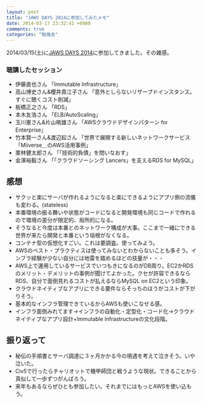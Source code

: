 ```yaml
---
layout: post
title: "JAWS DAYS 2014に参加してみたメモ"
date: 2014-03-17 23:32:41 +0900
comments: true
categories: "勉強会"
---
```


2014/03/15(土)に[JAWS DAYS 2014](http://jawsdays2014.jaws-ug.jp/)に参加してきました。その雑感。

<!-- more -->

### 聴講したセッション

  * 伊藤直也さん 「Immutable Infrastructure」
  * 高山博史さん&櫻井貴江子さん 「意外としらないリザーブドインスタンス。すぐに聴くコスト削減」
  * 板橋正之さん 「RDS」
  * 本木友浩さん 「ELB/AutoScaling」
  * 玉川憲さん&片山暁雄さん 「AWSクラウドデザインパターン for Enterprise」
  * 竹本賢一さん&渡辺起さん 「世界で展開する新しいネットワークサービス「Miiverse＿のAWS活用事例」
  * 栗林健太郎さん 「「技術的負債」を問いなおす」
  * 金澤裕毅さん 「「クラウドソーシング Lancers」を支えるRDS for MySQL」

## 感想

  - サクッと楽にサーバが作れるようになると楽にできるようにアプリ側の流儀も変わる。(stateless)
  - 本番環境の振る舞いや状態がコードになると開発環境も同じコードで作れるので環境の差分が限定的、局所的になる。
  - そうなると今度は本番とのネットワーク構成が大事。ここまで一緒にできる世界が来たら開発と本番という垣根がなくなる。
  - コンテナ型の仮想化すごい。これは要調査。使ってみよう。
  - AWSのベスト・プラクティスは使ってみないとわからないことも多そう。インフラ経験が少ない自分には地雷を踏めるほどの技量が・・・
  - AWS上で運用しているサービスでいつもきになるのがDB周り。EC2かRDSのメリット・デメリットの事例が聞けてよかった。クセが許容できるならRDS、自分で面倒見れるコストが払えるならMySQL on EC2という印象。
  - クラウドネイティブなアプリにできる要件ならそっちのほうがコストが下がりそう。
  - 基本的なインフラ管理できているからAWSも使いこなせる感。
  - インフラ面倒みれてます→インフラの自動化・定型化・コード化→クラウドネイティブなアプリ設計+Immutable Infrastructureの文化段階。

## 振り返って
  - 秘伝の手順書とサーバ調達に３ヶ月かかる今の境遇を考えて泣きそう。いや泣いた。
  - Civ5で行ったらチャリオットで機甲師団と戦うような現状。できることから真似して一歩ずつがんばろう。
  - 来年もあるならぜひとも参加したい。それまでにはもっとAWSを使い込もう。

